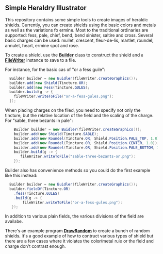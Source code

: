 ## Simple Heraldry Illustrator
This repository contains some simple tools to create images of heraldic shields. Currently, you can create shields using the basic colors and metals as well as the variations fo ermine.
Most to the traditional ordinaries are supported: fess, pale, chief, bend, bend sinister, saltire and cross. Several basic charges can be used: mullet, crescent,
fleur-de-lis, martlet, roundel, annulet, heart, ermine spot and rose.

To create a shield, use the [__Builder__](src/main/java/net/remgant/heraldry/Builder.java) class to construct the shield and a [__FileWriter__](src/main/java/net/remgant/heraldry/FileWriter.java) instance to save to a file. 

For instance, for the basic cas of "or a fess guile":

```Java
  Builder builder = new Buidler(fileWriter.createGraphics());
  builder.add(new Shield(Tincture.OR);
  builder.add(new Fess(Tincture.GULES);
  builder.build(g -> {
    fileWriter.writeToFile("or-a-fess-gules.png"):
  });
```
When placing charges on the filed, you need to specify not only the tincture, but the relative location of the field and the scaling of the charge. For "sable, three bezants in pale":
```Java
    Builder builder = new Buidler(fileWriter.createGraphics());
    builder.add(new Shield(Tincture.SABLE);
    builder.add(new Roundel(Tincture.OR, Shield.Position.PALE_TOP, 1.0));
    builder.add(new Roundel(Tincture.OR, Shield.Position.CENTER, 1.0));
    builder.add(new Roundel(Tincture.OR, Shield.Position.PALE_BOTTOM, 1.0));
    builder.build(g -> {
       fileWriter.writeToFile("sable-three-bezants-or.png"):
    });
```
Builder also has convenience methods so you could do the first example like this instead:
```Java
  Builder builder = new Buidler(fileWriter.createGraphics());
  builder.fieldOf(Tincture.OR)
    .fess(Tincture.GULES)
    .build(g -> {
        fileWriter.writeToFile("or-a-fess-gules.png"):
   });
```
In addition to various plain fields, the various divisions of the field are availabe. 

There's an example program [__DrawRandom__](src/main/java/net/remgant/heraldry/DrawRandom.java) to create a bunch of random shields. It's a good example of how to 
contruct various types of shield but there are a few cases where it violates the color/metal rule or the field and charge don't contrast enough.
